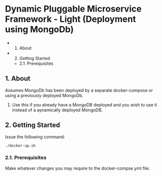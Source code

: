 # Dynamic Pluggable Microservice Framework - Light (Deployment using MongoDb)

<!-- TOC -->

- 1. About
- 2. Getting Started
    - 2.1. Prerequisites

<!-- /TOC -->


## 1. About

Assumes MongoDb has been deployed by a separate docker-compose or using a previously deployed MongoDb.

1. Use this if you already have a MongoDB deployed and you wish to use it instead of a aynamically deployed MongoDB.

## 2. Getting Started

Issue the following command:

```
./docker-up.sh
```

### 2.1. Prerequisites

Make whatever changes you may require to the docker-compse.yml file.

